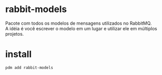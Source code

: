 # rabbit-models
Pacote com todos os modelos de mensagens utilizados no RabbitMQ.  
A idéia é você escrever o modelo em um lugar e utilizar ele em múltiplos projetos.  

# install
`pdm add rabbit-models`  
